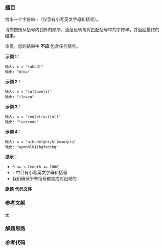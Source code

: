### 题目
给出一个字符串 `s`（仅含有小写英文字母和括号）。

请你按照从括号内到外的顺序，逐层反转每对匹配括号中的字符串，并返回最终的结果。

注意，您的结果中 **不应** 包含任何括号。



**示例 1：**

    
    
    输入: s = "(abcd)"
    输出: "dcba"
    

**示例 2：**

    
    
    输入: s = "(u(love)i)"
    输出: "iloveu"
    

**示例 3：**

    
    
    输入: s = "(ed(et(oc))el)"
    输出: "leetcode"
    

**示例 4：**

    
    
    输入: s = "a(bcdefghijkl(mno)p)q"
    输出: "apmnolkjihgfedcbq"
    



**提示：**

  * `0 <= s.length <= 2000`
  * `s` 中只有小写英文字母和括号
  * 我们确保所有括号都是成对出现的

 **[原题](https://leetcode-cn.com/problems/reverse-substrings-between-each-pair-of-parentheses/)**    **[代码文件]()**


### 参考文献
无

### 解题思路




### 参考代码

```go


```




